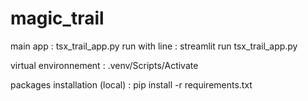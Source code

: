 # magic_trail

main app : tsx_trail_app.py
run with line : streamlit run  tsx_trail_app.py


virtual environnement : .venv/Scripts/Activate

packages installation (local) : pip install -r requirements.txt
